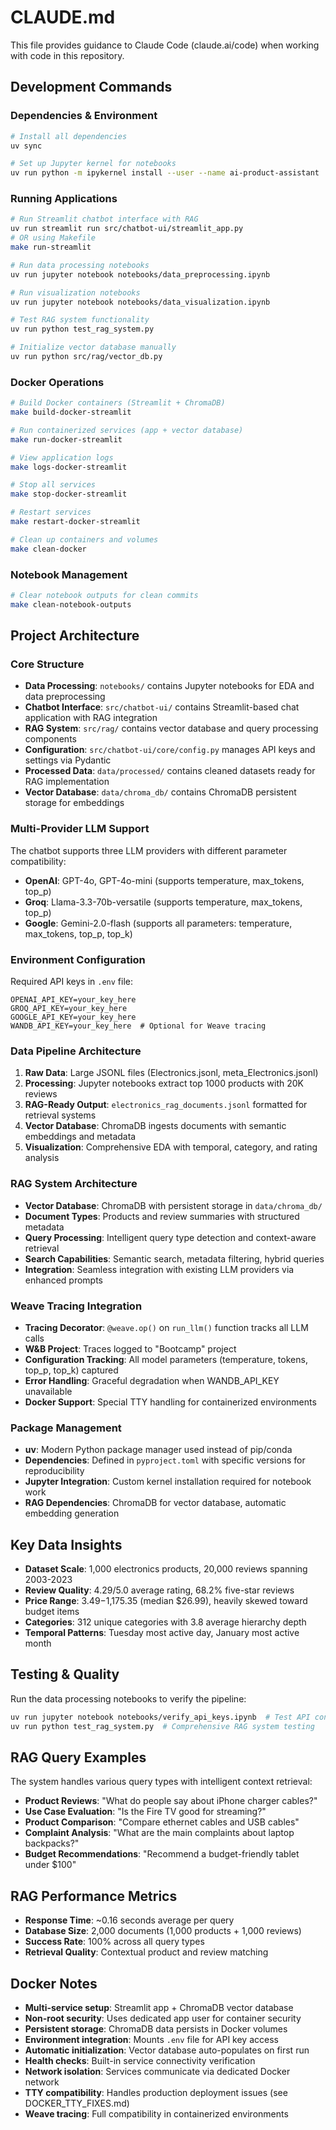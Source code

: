 # CLAUDE.md

This file provides guidance to Claude Code (claude.ai/code) when working with code in this repository.

## Development Commands

### Dependencies & Environment
```bash
# Install all dependencies
uv sync

# Set up Jupyter kernel for notebooks
uv run python -m ipykernel install --user --name ai-product-assistant
```

### Running Applications
```bash
# Run Streamlit chatbot interface with RAG
uv run streamlit run src/chatbot-ui/streamlit_app.py
# OR using Makefile
make run-streamlit

# Run data processing notebooks
uv run jupyter notebook notebooks/data_preprocessing.ipynb

# Run visualization notebooks  
uv run jupyter notebook notebooks/data_visualization.ipynb

# Test RAG system functionality
uv run python test_rag_system.py

# Initialize vector database manually
uv run python src/rag/vector_db.py
```

### Docker Operations
```bash
# Build Docker containers (Streamlit + ChromaDB)
make build-docker-streamlit

# Run containerized services (app + vector database)
make run-docker-streamlit

# View application logs
make logs-docker-streamlit

# Stop all services
make stop-docker-streamlit

# Restart services
make restart-docker-streamlit

# Clean up containers and volumes
make clean-docker
```

### Notebook Management
```bash
# Clear notebook outputs for clean commits
make clean-notebook-outputs
```

## Project Architecture

### Core Structure
- **Data Processing**: `notebooks/` contains Jupyter notebooks for EDA and data preprocessing
- **Chatbot Interface**: `src/chatbot-ui/` contains Streamlit-based chat application with RAG integration
- **RAG System**: `src/rag/` contains vector database and query processing components
- **Configuration**: `src/chatbot-ui/core/config.py` manages API keys and settings via Pydantic
- **Processed Data**: `data/processed/` contains cleaned datasets ready for RAG implementation
- **Vector Database**: `data/chroma_db/` contains ChromaDB persistent storage for embeddings

### Multi-Provider LLM Support
The chatbot supports three LLM providers with different parameter compatibility:
- **OpenAI**: GPT-4o, GPT-4o-mini (supports temperature, max_tokens, top_p)
- **Groq**: Llama-3.3-70b-versatile (supports temperature, max_tokens, top_p)  
- **Google**: Gemini-2.0-flash (supports all parameters: temperature, max_tokens, top_p, top_k)

### Environment Configuration
Required API keys in `.env` file:
```
OPENAI_API_KEY=your_key_here
GROQ_API_KEY=your_key_here  
GOOGLE_API_KEY=your_key_here
WANDB_API_KEY=your_key_here  # Optional for Weave tracing
```

### Data Pipeline Architecture
1. **Raw Data**: Large JSONL files (Electronics.jsonl, meta_Electronics.jsonl)
2. **Processing**: Jupyter notebooks extract top 1000 products with 20K reviews
3. **RAG-Ready Output**: `electronics_rag_documents.jsonl` formatted for retrieval systems
4. **Vector Database**: ChromaDB ingests documents with semantic embeddings and metadata
5. **Visualization**: Comprehensive EDA with temporal, category, and rating analysis

### RAG System Architecture
- **Vector Database**: ChromaDB with persistent storage in `data/chroma_db/`
- **Document Types**: Products and review summaries with structured metadata
- **Query Processing**: Intelligent query type detection and context-aware retrieval
- **Search Capabilities**: Semantic search, metadata filtering, hybrid queries
- **Integration**: Seamless integration with existing LLM providers via enhanced prompts

### Weave Tracing Integration
- **Tracing Decorator**: `@weave.op()` on `run_llm()` function tracks all LLM calls
- **W&B Project**: Traces logged to "Bootcamp" project
- **Configuration Tracking**: All model parameters (temperature, tokens, top_p, top_k) captured
- **Error Handling**: Graceful degradation when WANDB_API_KEY unavailable
- **Docker Support**: Special TTY handling for containerized environments

### Package Management
- **uv**: Modern Python package manager used instead of pip/conda
- **Dependencies**: Defined in `pyproject.toml` with specific versions for reproducibility
- **Jupyter Integration**: Custom kernel installation required for notebook work
- **RAG Dependencies**: ChromaDB for vector database, automatic embedding generation

## Key Data Insights
- **Dataset Scale**: 1,000 electronics products, 20,000 reviews spanning 2003-2023
- **Review Quality**: 4.29/5.0 average rating, 68.2% five-star reviews
- **Price Range**: $3.49-$1,175.35 (median $26.99), heavily skewed toward budget items
- **Categories**: 312 unique categories with 3.8 average hierarchy depth
- **Temporal Patterns**: Tuesday most active day, January most active month

## Testing & Quality
Run the data processing notebooks to verify the pipeline:
```bash
uv run jupyter notebook notebooks/verify_api_keys.ipynb  # Test API configuration
uv run python test_rag_system.py  # Comprehensive RAG system testing
```

## RAG Query Examples
The system handles various query types with intelligent context retrieval:
- **Product Reviews**: "What do people say about iPhone charger cables?"
- **Use Case Evaluation**: "Is the Fire TV good for streaming?"
- **Product Comparison**: "Compare ethernet cables and USB cables"
- **Complaint Analysis**: "What are the main complaints about laptop backpacks?"
- **Budget Recommendations**: "Recommend a budget-friendly tablet under $100"

## RAG Performance Metrics
- **Response Time**: ~0.16 seconds average per query
- **Database Size**: 2,000 documents (1,000 products + 1,000 reviews)
- **Success Rate**: 100% across all query types
- **Retrieval Quality**: Contextual product and review matching

## Docker Notes
- **Multi-service setup**: Streamlit app + ChromaDB vector database
- **Non-root security**: Uses dedicated app user for container security
- **Persistent storage**: ChromaDB data persists in Docker volumes
- **Environment integration**: Mounts `.env` file for API key access
- **Automatic initialization**: Vector database auto-populates on first run
- **Health checks**: Built-in service connectivity verification
- **Network isolation**: Services communicate via dedicated Docker network
- **TTY compatibility**: Handles production deployment issues (see DOCKER_TTY_FIXES.md)
- **Weave tracing**: Full compatibility in containerized environments